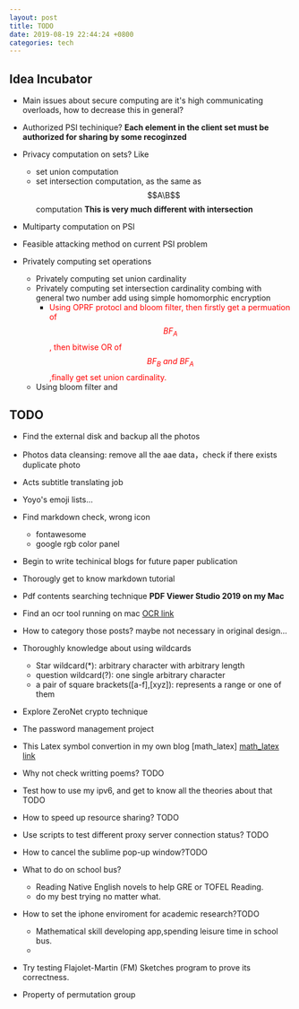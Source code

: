 ```yaml
---
layout: post
title: TODO
date: 2019-08-19 22:44:24 +0800
categories: tech
---
```


<head> 
    <script defer src="https://use.fontawesome.com/releases/v5.0.13/js/all.js"></script> 
    <script defer src="https://use.fontawesome.com/releases/v5.0.13/js/v4-shims.js"></script> 
</head> 
<link rel="stylesheet" href="https://use.fontawesome.com/releases/v5.0.13/css/all.css">

<script type="text/javascript" async
  src="https://cdn.mathjax.org/mathjax/latest/MathJax.js?config=TeX-MML-AM_CHTML">
</script>

## Idea Incubator
* Main issues about secure computing are it's high communicating overloads, how to decrease this in general?

* Authorized PSI techinique? **Each element in the client set must be authorized for sharing by some recoginzed**

* Privacy computation on sets? Like 
	* set union computation
	* set intersection computation, as the same as $$A\B$$ computation **This is very much different with intersection**

* Multiparty computation on PSI

* Feasible attacking method on current PSI problem

* Privately computing set operations
	* Privately computing set union cardinality
	* Privately computing set intersection cardinality combing with general two number add using simple homomorphic encryption
		* <span style="color: red">Using OPRF protocl and bloom filter, then firstly get a permuation of $$BF_A$$, then bitwise OR of $$BF_B \: and \: BF_A$$,finally get set union cardinality.</span>
	* Using bloom filter and 

## TODO

* Find the external disk and backup all the photos <i class="fas fa-check" style="color:#30fc03"></i>

* Photos data cleansing: remove all the aae data，check if there exists duplicate photo <i class="fas fa-check" style="color:#30fc03"></i>

* Acts subtitle translating job  <i class="fas fa-check" style="color:#30fc03"></i>

* Yoyo's emoji lists... <i class="fas fa-times" style="color:#c7254e"></i>

* Find markdown check, wrong icon <i class="fas fa-check" style="color:#30fc03"></i>
	* fontawesome
	* google rgb color panel

* Begin to write techinical blogs for future paper publication <i class="fas fa-check" style="color:#30fc03"></i>

* Thorougly get to know markdown tutorial <i class="fas fa-check" style="color:#30fc03"></i>

* Pdf contents searching technique **PDF Viewer Studio 2019 on my Mac**<i class="fas fa-check" style="color:#30fc03"></i>

* Find an ocr tool running on mac [OCR link]<i class="fas fa-check" style="color:#30fc03"></i>

* How to category those posts? maybe not necessary in original design...<i class="fas fa-check" style="color:#30fc03"></i>

* Thoroughly knowledge about using wildcards
	* Star wildcard(\*): arbitrary character with arbitrary length
	* question wildcard(?): one single arbitrary character
	* a pair of square brackets([a-f],[xyz]): represents a range or one of them

* Explore ZeroNet crypto technique

* The password management project

* This Latex symbol convertion in my own blog [math_latex] [math_latex link]<i class="fas fa-check" style="color:#30fc03"></i>

* Why not check writting poems? TODO

* Test how to use my ipv6, and get to know all the theories about that TODO

* How to speed up resource sharing? TODO

* Use scripts to test different proxy server connection status? TODO

* How to cancel the sublime pop-up window?TODO

* What to do on school bus?
	* Reading Native English novels to help GRE or TOFEL Reading.
	* do my best trying no matter what.

* How to set the iphone enviroment for academic research?TODO
	* Mathematical skill developing app,spending leisure time in school bus.
	* 


* Try testing Flajolet-Martin (FM) Sketches program to prove its correctness.<i class="fas fa-check" style="color:#30fc03"></i>

* Property of permutation group

[math_latex link]: https://oeis.org/wiki/List_of_LaTeX_mathematical_symbols

[OCR link]: https://www.onlineocr.net/

